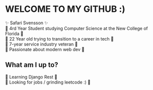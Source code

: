 # WELCOME TO MY GITHUB :) 
:sparkles: Safari Svensson :sparkles: <br>
 :sunflower: 4rd Year Student studying Computer Science at the New College of Florida :sunflower: <br>
 :sunflower: 22 Year old trying to transition to a career in tech :sunflower: <br>
 :sunflower: 7-year service industry veteran :sunflower: <br>
 :sunflower: Passionate about modern web dev :sunflower: <br>

## What am I up to?
:cherry_blossom: Learning Django Rest :cherry_blossom: <br>
:cherry_blossom: Looking for jobs / grinding leetcode :) :cherry_blossom: <br>

